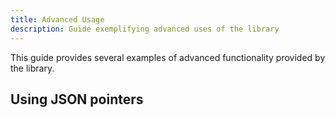 ```yaml
---
title: Advanced Usage
description: Guide exemplifying advanced uses of the library
---
```


This guide provides several examples of advanced functionality provided by the
library.

## Using JSON pointers
